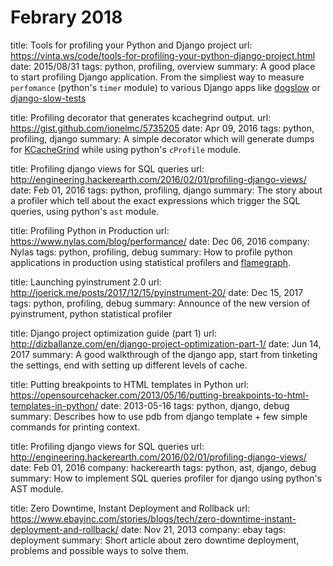 # Febrary 2018

title: Tools for profiling your Python and Django project
url: https://vinta.ws/code/tools-for-profiling-your-python-django-project.html
date: 2015/08/31
tags: python, profiling, overview
summary:
 A good place to start profiling Django application. From the simpliest way to
measure `perfomance` (python's `timer` module) to various Django apps like
[dogslow](https://bitbucket.org/evzijst/dogslow) or
[django-slow-tests](https://github.com/realpython/django-slow-tests)


title: Profiling decorator that generates kcachegrind output.
url: https://gist.github.com/ionelmc/5735205
date: Apr 09, 2016
tags: python, profiling, django
summary:
 A simple decorator which will generate dumps for
[KCacheGrind](https://kcachegrind.github.io/html/Home.html) while using python's `cProfile` module.


title: Profiling django views for SQL queries
url: http://engineering.hackerearth.com/2016/02/01/profiling-django-views/
date: Feb 01, 2016
tags: python, profiling, django
summary:
 The story about a profiler which tell about the exact expressions which trigger the SQL queries,
using python's `ast` module.


title: Profiling Python in Production
url: https://www.nylas.com/blog/performance/
date: Dec 06, 2016
company: Nylas
tags: python, profiling, debug
summary:
 How to profile python applications in production using statistical profilers and [flamegraph](https://github.com/brendangregg/FlameGraph).


title: Launching pyinstrument 2.0
url: http://joerick.me/posts/2017/12/15/pyinstrument-20/
date: Dec 15, 2017
tags: python, profiling, debug
summary:
 Announce of the new version of pyinstrument, python statistical profiler


title: Django project optimization guide (part 1)
url: http://dizballanze.com/en/django-project-optimization-part-1/
date: Jun 14, 2017
summary:
 A good walkthrough of the django app, start from tinketing the settings, end with setting up different levels of cache.


title: Putting breakpoints to HTML templates in Python
url: https://opensourcehacker.com/2013/05/16/putting-breakpoints-to-html-templates-in-python/
date: 2013-05-16
tags: python, django, debug
summary:
 Describes how to use pdb from django template + few simple commands for printing context.


title: Profiling django views for SQL queries
url: http://engineering.hackerearth.com/2016/02/01/profiling-django-views/
date: Feb 01, 2016
company: hackerearth
tags: python, ast, django, debug
summary:
 How to implement SQL queries profiler for django using python's AST module.
 
title: Zero Downtime, Instant Deployment and Rollback
url: https://www.ebayinc.com/stories/blogs/tech/zero-downtime-instant-deployment-and-rollback/
date: Nov 21, 2013
company: ebay
tags: deployment
summary:
 Short article about zero downtime deployment, problems and possible ways to solve them.

